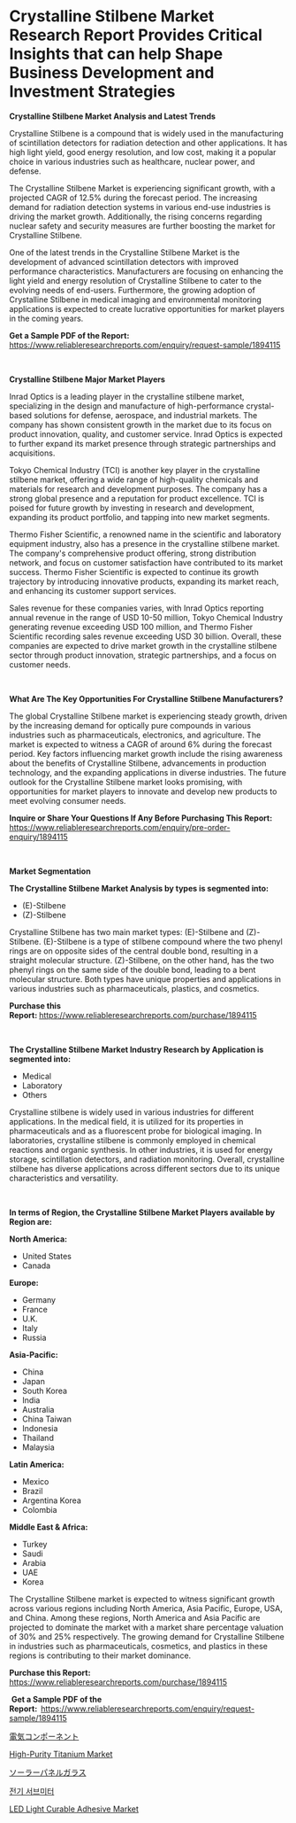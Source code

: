 <p><h1>Crystalline Stilbene Market Research Report Provides Critical Insights that can help Shape Business Development and Investment Strategies</h1></p><p><strong>Crystalline Stilbene Market Analysis and Latest Trends</strong></p>
<p><p>Crystalline Stilbene is a compound that is widely used in the manufacturing of scintillation detectors for radiation detection and other applications. It has high light yield, good energy resolution, and low cost, making it a popular choice in various industries such as healthcare, nuclear power, and defense.</p><p>The Crystalline Stilbene Market is experiencing significant growth, with a projected CAGR of 12.5% during the forecast period. The increasing demand for radiation detection systems in various end-use industries is driving the market growth. Additionally, the rising concerns regarding nuclear safety and security measures are further boosting the market for Crystalline Stilbene.</p><p>One of the latest trends in the Crystalline Stilbene Market is the development of advanced scintillation detectors with improved performance characteristics. Manufacturers are focusing on enhancing the light yield and energy resolution of Crystalline Stilbene to cater to the evolving needs of end-users. Furthermore, the growing adoption of Crystalline Stilbene in medical imaging and environmental monitoring applications is expected to create lucrative opportunities for market players in the coming years.</p></p>
<p><strong>Get a Sample PDF of the Report:&nbsp;</strong> <a href="https://www.reliableresearchreports.com/enquiry/request-sample/1894115">https://www.reliableresearchreports.com/enquiry/request-sample/1894115</a></p>
<p>&nbsp;</p>
<p><strong>Crystalline Stilbene Major Market Players</strong></p>
<p><p>Inrad Optics is a leading player in the crystalline stilbene market, specializing in the design and manufacture of high-performance crystal-based solutions for defense, aerospace, and industrial markets. The company has shown consistent growth in the market due to its focus on product innovation, quality, and customer service. Inrad Optics is expected to further expand its market presence through strategic partnerships and acquisitions.</p><p>Tokyo Chemical Industry (TCI) is another key player in the crystalline stilbene market, offering a wide range of high-quality chemicals and materials for research and development purposes. The company has a strong global presence and a reputation for product excellence. TCI is poised for future growth by investing in research and development, expanding its product portfolio, and tapping into new market segments.</p><p>Thermo Fisher Scientific, a renowned name in the scientific and laboratory equipment industry, also has a presence in the crystalline stilbene market. The company's comprehensive product offering, strong distribution network, and focus on customer satisfaction have contributed to its market success. Thermo Fisher Scientific is expected to continue its growth trajectory by introducing innovative products, expanding its market reach, and enhancing its customer support services.</p><p>Sales revenue for these companies varies, with Inrad Optics reporting annual revenue in the range of USD 10-50 million, Tokyo Chemical Industry generating revenue exceeding USD 100 million, and Thermo Fisher Scientific recording sales revenue exceeding USD 30 billion. Overall, these companies are expected to drive market growth in the crystalline stilbene sector through product innovation, strategic partnerships, and a focus on customer needs.</p></p>
<p>&nbsp;</p>
<p><strong>What Are The Key Opportunities For Crystalline Stilbene Manufacturers?</strong></p>
<p><p>The global Crystalline Stilbene market is experiencing steady growth, driven by the increasing demand for optically pure compounds in various industries such as pharmaceuticals, electronics, and agriculture. The market is expected to witness a CAGR of around 6% during the forecast period. Key factors influencing market growth include the rising awareness about the benefits of Crystalline Stilbene, advancements in production technology, and the expanding applications in diverse industries. The future outlook for the Crystalline Stilbene market looks promising, with opportunities for market players to innovate and develop new products to meet evolving consumer needs.</p></p>
<p><strong>Inquire or Share Your Questions If Any Before Purchasing This Report:</strong> <a href="https://www.reliableresearchreports.com/enquiry/pre-order-enquiry/1894115">https://www.reliableresearchreports.com/enquiry/pre-order-enquiry/1894115</a></p>
<p>&nbsp;</p>
<p><strong>Market Segmentation</strong></p>
<p><strong>The Crystalline Stilbene Market Analysis by types is segmented into:</strong></p>
<p><ul><li>(E)-Stilbene</li><li>(Z)-Stilbene</li></ul></p>
<p><p>Crystalline Stilbene has two main market types: (E)-Stilbene and (Z)-Stilbene. (E)-Stilbene is a type of stilbene compound where the two phenyl rings are on opposite sides of the central double bond, resulting in a straight molecular structure. (Z)-Stilbene, on the other hand, has the two phenyl rings on the same side of the double bond, leading to a bent molecular structure. Both types have unique properties and applications in various industries such as pharmaceuticals, plastics, and cosmetics.</p></p>
<p><strong>Purchase this Report:&nbsp;</strong><a href="https://www.reliableresearchreports.com/purchase/1894115">https://www.reliableresearchreports.com/purchase/1894115</a></p>
<p>&nbsp;</p>
<p><strong>The Crystalline Stilbene Market Industry Research by Application is segmented into:</strong></p>
<p><ul><li>Medical</li><li>Laboratory</li><li>Others</li></ul></p>
<p><p>Crystalline stilbene is widely used in various industries for different applications. In the medical field, it is utilized for its properties in pharmaceuticals and as a fluorescent probe for biological imaging. In laboratories, crystalline stilbene is commonly employed in chemical reactions and organic synthesis. In other industries, it is used for energy storage, scintillation detectors, and radiation monitoring. Overall, crystalline stilbene has diverse applications across different sectors due to its unique characteristics and versatility.</p></p>
<p>&nbsp;</p>
<p><strong>In terms of Region, the Crystalline Stilbene Market Players available by Region are:</strong></p>
<p>
    <p> <strong> North America: </strong>
        <ul>
            <li>United States</li>
            <li>Canada</li>
        </ul>
        </p> 
    <p> <strong> Europe: </strong>
        <ul>
            <li>Germany</li>
            <li>France</li>
            <li>U.K.</li>
            <li>Italy</li>
            <li>Russia</li>
        </ul>
        </p> 
    <p> <strong> Asia-Pacific: </strong>
        <ul>
            <li>China</li>
            <li>Japan</li>
            <li>South Korea</li>
            <li>India</li>
            <li>Australia</li>
            <li>China Taiwan</li>
            <li>Indonesia</li>
            <li>Thailand</li>
            <li>Malaysia</li>
        </ul>
        </p> 
    <p> <strong> Latin America: </strong>
        <ul>
            <li>Mexico</li>
            <li>Brazil</li>
            <li>Argentina Korea</li>
            <li>Colombia</li>
        </ul>
        </p> 
    <p> <strong> Middle East & Africa: </strong>
        <ul>
            <li>Turkey</li>
            <li>Saudi</li>
            <li>Arabia</li>
            <li>UAE</li>
            <li>Korea</li>
        </ul>
    </p>
    </p>
<p><p>The Crystalline Stilbene market is expected to witness significant growth across various regions including North America, Asia Pacific, Europe, USA, and China. Among these regions, North America and Asia Pacific are projected to dominate the market with a market share percentage valuation of 30% and 25% respectively. The growing demand for Crystalline Stilbene in industries such as pharmaceuticals, cosmetics, and plastics in these regions is contributing to their market dominance.</p></p>
<p><strong>Purchase this Report: </strong><a href="https://www.reliableresearchreports.com/purchase/1894115">https://www.reliableresearchreports.com/purchase/1894115</a></p>
<p>&nbsp;<strong>Get a Sample PDF of the Report:&nbsp;&nbsp;</strong><a href="https://www.reliableresearchreports.com/enquiry/request-sample/1894115">https://www.reliableresearchreports.com/enquiry/request-sample/1894115</a></p>
<p><strong></strong></p>
<p><p><a href="https://medium.com/@colbu56546/%E9%9B%BB%E6%B0%97%E9%83%A8%E5%93%81%E5%B8%82%E5%A0%B4%E3%81%AE%E3%82%B7%E3%82%A7%E3%82%A2%E3%81%AE%E9%80%B2%E5%8C%96%E3%81%A8%E5%B8%82%E5%A0%B4%E6%88%90%E9%95%B7%E3%81%AE%E3%83%88%E3%83%AC%E3%83%B3%E3%83%892024%E5%B9%B4-2031%E5%B9%B4-745a4a0985b4">電気コンポーネント</a></p><p><a href="https://issuu.com/reportprime-2/docs/high-purity-titanium-market-size-2030.pptx">High-Purity Titanium Market</a></p><p><a href="https://medium.com/@maudward1907/%E3%82%BD%E3%83%BC%E3%83%A9%E3%83%BC%E3%83%91%E3%83%8D%E3%83%AB%E3%82%AC%E3%83%A9%E3%82%B9%E5%B8%82%E5%A0%B4%E3%81%AE%E8%A6%8F%E6%A8%A1-cagr-%E3%83%88%E3%83%AC%E3%83%B3%E3%83%892024%E5%B9%B4-2030%E5%B9%B4-95e23e6ca23a">ソーラーパネルガラス</a></p><p><a href="https://medium.com/@sheldondtickinson9867/2024-2031%EA%B8%B0%EA%B0%84%EC%97%90-%EC%98%88%EC%B8%A1%EB%90%9C-%EC%A0%84%EA%B8%B0-%EC%84%9C%EB%B8%8C-%EB%AF%B8%ED%84%B0-%EC%8B%9C%EC%9E%A5-%EB%8F%99%ED%96%A5-%EB%B0%8F-%EC%8B%9C%EC%9E%A5-%EB%B6%84%EC%84%9D-35fb615e1686">전기 서브미터</a></p><p><a href="https://github.com/jodemen/Market-Research-Report-List-1/blob/main/led-light-curable-adhesive-market.md">LED Light Curable Adhesive Market</a></p></p>